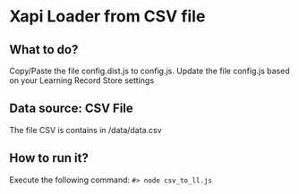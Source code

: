 # Xapi Loader from CSV file
## What to do?
Copy/Paste the file config.dist.js to config.js.
Update the file config.js based on your Learning Record Store settings
## Data source: CSV File
The file CSV is contains in /data/data.csv
## How to run it?
Execute the following command:
```#> node csv_to_ll.js```